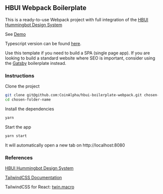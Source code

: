 ## HBUI Webpack Boilerplate

This is a ready-to-use Webpack project with full integration of the [HBUI Hummingbot Design System](https://hbui.netlify.app/)

See [Demo](https://hbui-boilerplate-webpack.netlify.app/)

Typescript version can be found [here](https://github.com/CoinAlpha/hbui-boilerplate-webpack-ts).

Use this template if you need to build a SPA (single page app). If you are looking to build a standard website where SEO is important, consider using the [Gatsby](https://github.com/CoinAlpha/hbui-boilerplate-gatsby) boilerplate instead.

### Instructions

Clone the project

```bash
git clone git@github.com:CoinAlpha/hbui-boilerplate-webpack.git chosen-folder-name
cd chosen-folder-name
```

Install the dependencies

```bash
yarn
```

Start the app

```bash
yarn start
```

It will automatically open a new tab on
http://localhost:8080


### References

[HBUI Hummingbot Design System](https://hbui.netlify.app/)

[TailwindCSS Documentation](https://tailwindcss.com/docs)

TailwindCSS for React: [twin.macro](https://github.com/ben-rogerson/twin.macro)
